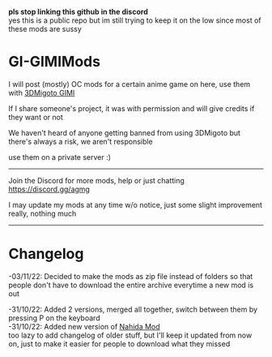 **pls stop linking this github in the discord**  
yes this is a public repo but im still trying to keep it on the low since most of these mods are sussy  

# GI-GIMIMods
 
 
I will post (mostly) OC mods for a certain anime game on here, use them with [3DMigoto GIMI](https://github.com/SilentNightSound/GI-Model-Importer)   

If I share someone's project, it was with permission and will give credits if they want or not  
  
We haven't heard of anyone getting banned from using 3DMigoto but there's always a risk, we aren't responsible

use them on a private server :)
  
--------------------
  
Join the Discord for more mods, help or just chatting https://discord.gg/agmg  

I may update my mods at any time w/o notice, just some slight improvement really, nothing much
  
--------------------  
# Changelog  
-03/11/22: Decided to make the mods as zip file instead of folders so that people don't have to download the entire archive everytime a new mod is out  
  
-31/10/22: Added 2 versions, merged all together, switch between them by pressing P on the keyboard  
-31/10/22:  Added new version of [Nahida Mod](https://github.com/Cheshire1922/GI-3DMigotoMods/tree/main/Mods/nsfw/Characters/Nahida)  
too lazy to add changelog of older stuff, but I'll keep it updated from now on, just to make it easier for people to download what they missed

